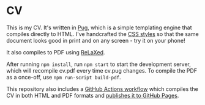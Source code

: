 # CV
This is my CV. It's written in [Pug](https://pugjs.org/), which is a simple templating engine that compiles directly to HTML. I've handcrafted the [CSS styles](./style.sass) so that the same document looks good in print and on any screen - try it on your phone!

It also compiles to PDF using [ReLaXed](https://github.com/RelaxedJS/ReLaXed).

After running `npm install`, run `npm start` to start the development server, which will recompile cv.pdf every time cv.pug changes. To compile the PDF as a once-off, use `npm run-script build-pdf`.

This repository also includes a [GitHub Actions workflow](./.github/workflows/build.yml) which compiles the CV in both HTML and PDF formats and [publishes it to GitHub Pages](https://acarapetis.github.io/cv/).
